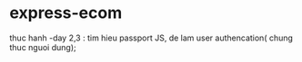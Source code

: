 # express-ecom
thuc hanh 
-day 2,3 : tim hieu passport JS, de lam user authencation( chung thuc nguoi dung);
